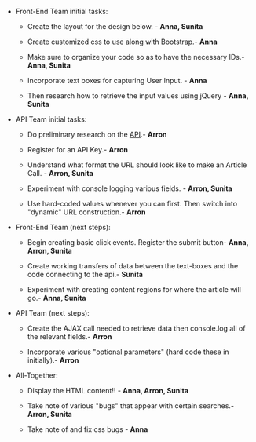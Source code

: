 * Front-End Team initial tasks:

    * Create the layout for the design below. - **Anna, Sunita**

    * Create customized css to use along with Bootstrap.- **Anna**

    * Make sure to organize your code so as to have the necessary IDs.- **Anna, Sunita**

    * Incorporate text boxes for capturing User Input. - **Anna**

    * Then research how to retrieve the input values using jQuery - **Anna, Sunita**

* API Team initial tasks:

    * Do preliminary research on the [API](http://developer.nytimes.com/article_search_v2.json).- **Arron**

    * Register for an API Key.- **Arron**

    * Understand what format the URL should look like to make an Article Call. - **Arron, Sunita**

    * Experiment with console logging various fields. - **Arron, Sunita**

	* Use hard-coded values whenever you can first. Then switch into "dynamic" URL construction.- **Arron**

* Front-End Team (next steps):

    * Begin creating basic click events. Register the submit button- **Anna, Arron, Sunita**

    * Create working transfers of data between the text-boxes and the code connecting to the api.- **Sunita**

    * Experiment with creating content regions for where the article will go.- **Anna, Sunita**

* API Team (next steps):

    * Create the AJAX call needed to retrieve data then console.log all of the relevant fields.- **Arron**

    * Incorporate various "optional parameters" (hard code these in initially).- **Arron**


* All-Together:

    * Display the HTML content!! - **Anna, Arron, Sunita**

    * Take note of various "bugs" that appear with certain searches.- **Arron, Sunita**

	* Take note of and fix css bugs - **Anna**